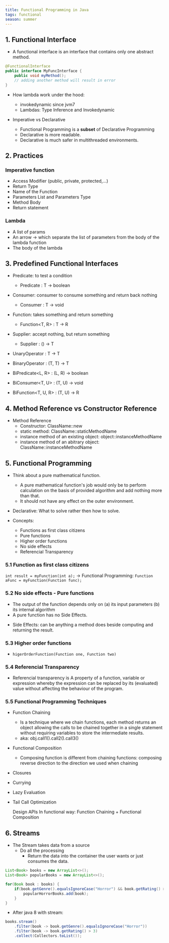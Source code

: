 ```yaml
---
title: Functional Programming in Java
tags: functional 
season: summer
---
```


## 1. Functional Interface
- A functional interface is an interface that contains only one abstract method.

```java
@FunctionalInterface
public interface MyFuncInterface {
	public void myMethod();
	// adding another method will result in error
}
```

- How lambda work under the hood:
	-	invokedynamic since jvm7
	-	Lambdas: Type Inference and Invokedynamic

-	Imperative vs Declarative
	-	Functional Programming is a **subset** of Declarative Programming
	-	Declarative is more readable.
	-	Declarative is much safer in multithreaded environments.

## 2. Practices
### Imperative function
-	Access Modifier (public, private, protected,...)
-	Return Type
-	Name of the Function
-	Parameters List and Parameters Type
-	Method Body
-	Return statement

### Lambda
- A list of params
- An arrow -> which separate the list of parameters from the body of the lambda function
- The body of the lambda

## 3. Predefined Functional Interfaces
-	Predicate: to test a condition
	-	Predicate<T> : T -> boolean
-	Consumer: consumer to consume something and return back nothing
	- Consumer<T> : T -> void
-	Function: takes something and return something
	- Function<T, R> : T -> R
-	Supplier: accept nothing, but return something
	- Supplier<T> :  () -> T
- UnaryOperator<T> : T -> T
	
- BinaryOperator<T> : (T, T) -> T
- BiPredicate<L, R> : (L, R) -> boolean
- BiConsumer<T, U> : (T, U) -> void
- BiFunction<T, U, R> : (T, U) -> R
	
## 4. Method Reference vs Constructor Reference

- Method Reference
	- Constructor: ClassName::new
	- static method: ClassName::staticMethodName
	- instance method of an existing object: object::instanceMethodName
	- instance method of an abitrary object: ClassName::instanceMethodName
	
## 5. Functional Programming

- Think about a pure mathematical function.
	- A pure mathematical function's job would only be to perform calculation on the basis of provided algorithm and add nothing more than that.
	- It should not have any effect on the outer environment.
- Declarative: What to solve rather then how to solve.

- Concepts: 
	- Functions as first class citizens
	- Pure functions
	- Higher order functions
	- No side effects
	- Referencial Transparency
	
### 5.1 Function as first class citizens
`int result = myFunction(int a);`
-> Functional Programming:
`Function aFunc = myFunction(Function func);`

### 5.2 No side effects - Pure functions
- The output of the function depends only on 
	(a) its input parameters
	(b) its internal algorithm
- A pure function has no Side Effects.
+ Side Effects: can be anything a method does beside computing and returning the result.

### 5.3 Higher order functions
- `higerOrderFunction(Function one, Function two)`

### 5.4 Referencial Transparency
- Referencial transparency is A property of a function, variable or expression whereby the expression can be replaced by its (evaluated) value without affecting the behaviour of the program.

### 5.5 Functional Programming Techniques
- Function Chaining
	- Is a technique where we chain functions, each method returns an object allowing the calls to be chained together in a single statement without requiring variables to store the intermediate results.
	- aka: obj.call1().call2().call3()
	
- Functional Composition
	- Composing function is different from chaining functions: composing reverse direction to the direction we used when chaining
- Closures
- Currying
- Lazy Evaluation
- Tail Call Optimization

	Design APIs In functional way: Function Chaining + Functional Composition
	

## 6. Streams
- The Stream takes data from a source
	- Do all the processing
		- Return the data into the container the user wants or just consumes the data.
	
```java
List<Book> books = new ArrayList<>();
List<Book> popularBooks = new ArrayList<>();

for(Book book : books) {
	if(book.getGenre().equalsIgnoreCase("Horror") && book.getRating() > 3) {
		popularHorrorBooks.add(book);
	}
}
```
	
- After java 8 with stream:
```java
books.stream()
	.filter(book -> book.getGenre().equalsIgnoreCase("Horror"))
	.filter(book -> book.getRating() > 3)
	.collect(Collectors.toList());
```